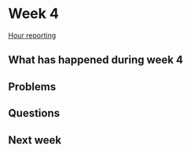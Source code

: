 # Week 4

[Hour reporting]()

## What has happened during week 4


## Problems


## Questions


## Next week